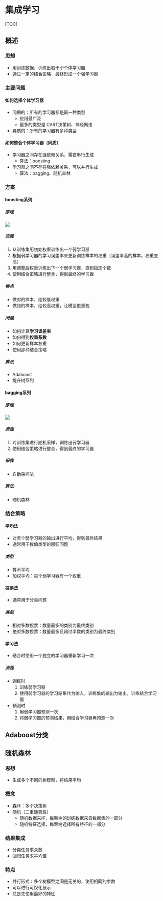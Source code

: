 
# 集成学习

[TOC]

## 概述

### 思想
* 用训练数据，训练出若干个个体学习器
* 通过一定的结合策略，最终形成一个强学习器

### 主要问题
#### 如何选择个体学习器
* 同质的：所有的学习器都是同一种类型
    * 应用最广泛
    * 最多的类型是 CART决策树、神经网络
* 异质的：所有的学习器有多种类型

#### 如何整合个体学习器（同质）
* 学习器之间存在强依赖关系，需要串行生成
    * 算法：boosting
* 学习器之间不存在强依赖关系，可以并行生成
    * 算法：bagging、随机森林


### 方案
#### boosting系列
##### 原理
![](https://gitee.com/cc12703/figurebed/raw/master/img/20210106221036.png)

##### 流程
1. 从训练集用初始权重训练出一个弱学习器
1. 根据弱学习器的学习误差率来更新训练样本的权重（误差率高的样本，权重变高）
1. 用调整后权重训练出下一个弱学习器，直到指定个数
1. 使用结合策略进行整合，得到最终的学习器

##### 特点
* 做对的样本，给较低权重
* 做错的样本，给较高权重，让模型更重视 

##### 问题
* 如何计算**学习误差率**
* 如何得到**权重系数**
* 如何更新样本权重
* 使用那种结合策略

##### 算法
* Adaboost
* 提升树系列


#### bagging系列
##### 原理
![](https://gitee.com/cc12703/figurebed/raw/master/img/20210106222527.png)

##### 流程
1. 对训练集进行随机采样，训练出弱学习器
1. 使用结合策略进行整合，得到最终的学习器

##### 采样
* 自助采样法

##### 算法
* 随机森林


### 结合策略
#### 平均法
* 对若个弱学习器的输出进行平均，得到最终结果
* 通常用于数值类型的回归问题

##### 类型
* 算术平均
* 加权平均：每个弱学习器有一个权重


#### 投票法
* 通常用于分类问题

##### 类型
* 相对多数投票：数量最多的类别为最终类别
* 绝对多数投票：数量最多且超过半数的类别为最终类别



#### 学习法
* 结合时使用一个独立的学习器重新学习一次

##### 流程
* 训练时
    1. 训练弱学习器
    1. 使用弱学习器的学习结果作为输入，训练集的输出为输出，训练结合学习器
* 预测时
    1. 用弱学习器预测一次
    1. 将弱学习器的预测结果，用结合学习器再预测一次






## Adaboost分类







## 随机森林

### 思想
* 生成多个不同的树模型，将结果平均

### 概念
* 森林：多个决策树
* 随机（二重随机性）
    * 随机数据采样，每颗树的训练数据来自数据集的一部分
    * 随机特征选择，每颗树选择所有特征的一部分

### 结果集成
* 分类任务求众数
* 回归任务求平均值

### 特点
* 并行形式：多个树模型之间是无关的，使用相同的参数
* 可以进行可视化展示
* 总是先使用最好的特征





